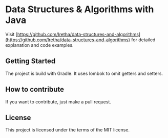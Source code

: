 # Data Structures & Algorithms with Java

Visit [https://github.com/Iretha/data-structures-and-algorithms](https://github.com/Iretha/data-structures-and-algorithms)
for detailed explanation and code examples.

## Getting Started
The project is build with Gradle. It uses lombok to omit getters and setters.

## How to contribute
If you want to contribute, just make a pull request.

## License
This project is licensed under the terms of the MIT license.
